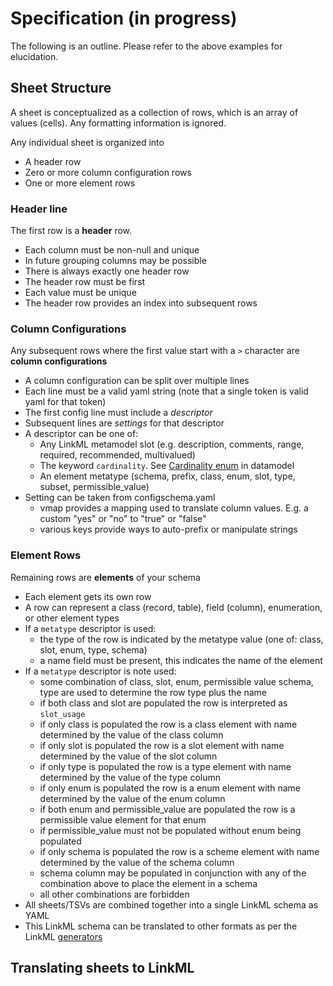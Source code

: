# Specification (in progress)

The following is an outline. Please refer to the above examples for elucidation.

## Sheet Structure

A sheet is conceptualized as a collection of rows, which is an array of values (cells). Any formatting information is ignored.

Any individual sheet is organized into

- A header row
- Zero or more column configuration rows
- One or more element rows

### Header line

The first row is a **header** row.

- Each column must be non-null and unique
- In future grouping columns may be possible
- There is always exactly one header row
- The header row must be first
- Each value must be unique
- The header row provides an index into subsequent rows

### Column Configurations

Any subsequent rows where the first value start with a `>` character are **column configurations**

- A column configuration can be split over multiple lines
- Each line must be a valid yaml string (note that a single token is valid yaml for that token)
- The first config line must include a *descriptor*
- Subsequent lines are *settings* for that descriptor
- A descriptor can be one of:
   - Any LinkML metamodel slot (e.g. description, comments, range, required, recommended, multivalued)
   - The keyword `cardinality`. See [Cardinality enum](../datamodel/Cardinality/) in datamodel
   - An element metatype (schema, prefix, class, enum, slot, type, subset, permissible_value)
- Setting can be taken from configschema.yaml
   - vmap provides a mapping used to translate column values. E.g. a custom "yes" or "no" to "true" or "false"
   - various keys provide ways to auto-prefix or manipulate strings

### Element Rows

Remaining rows are **elements** of your schema

- Each element gets its own row
- A row can represent a class (record, table), field (column), enumeration, or other element types
- If a `metatype` descriptor is used:
    - the type of the row is indicated by the metatype value (one of: class, slot, enum, type, schema)
    - a name field must be  present, this indicates the name of the element
- If a `metatype` descriptor is note used:
    - some combination of class, slot, enum, permissible value schema, type are used to determine the row type plus the name
    - if both class and slot are populated the row is interpreted as `slot_usage`
    - if only class is populated the row is a class element with name determined by the value of the class column
    - if only slot is populated the row is a slot element with name determined by the value of the slot column
    - if only type is populated the row is a type element with name determined by the value of the type column
    - if only enum is populated the row is a enum element with name determined by the value of the enum column
    - if both enum and permissible_value are populated the row is a permissible value element for that enum
    - if permissible_value must not be populated without enum being populated
    - if only schema is populated the row is a scheme element with name determined by the value of the schema column
    - schema column may be populated in conjunction with any of the combination above to place the element in a schema
    - all other combinations are forbidden
- All sheets/TSVs are combined together into a single LinkML schema as YAML
- This LinkML schema can be translated to other formats as per the LinkML [generators](https://linkml.io/linkml/generators/index.html)

## Translating sheets to LinkML
